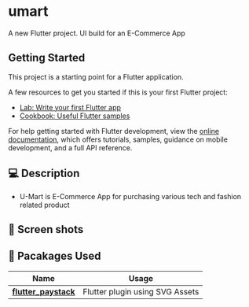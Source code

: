 # umart

A new Flutter project. UI build for an E-Commerce App

## Getting Started

This project is a starting point for a Flutter application.

A few resources to get you started if this is your first Flutter project:

- [Lab: Write your first Flutter app](https://docs.flutter.dev/get-started/codelab)
- [Cookbook: Useful Flutter samples](https://docs.flutter.dev/cookbook)

For help getting started with Flutter development, view the
[online documentation](https://docs.flutter.dev/), which offers tutorials,
samples, guidance on mobile development, and a full API reference.






## 💻 Description
- U-Mart is E-Commerce App for purchasing various tech and fashion related product


## 📸 Screen shots




## 🔌 Pacakages Used

| Name                                                    | Usage                                               |
| ------------------------------------------------------- | --------------------------------------------------- |
| [**flutter_paystack**](https://pub.dev/packages/flutter_svg)| Flutter plugin using SVG Assets                 |
